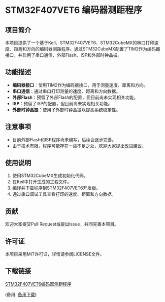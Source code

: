 # STM32F407VET6 编码器测距程序

## 项目简介

本项目提供了一个基于Keil、STM32F407VET6、STM32CubeMX的串口打印速度、距离和方向的编码器测距程序。通过STM32CubeMX配置了TIM2作为编码器接口，并启用了串口通信、外部Flash、ISP和外部时钟晶振。

## 功能描述

- **编码器接口**：使用TIM2作为编码器接口，用于测量速度、距离和方向。
- **串口通信**：通过串口打印测量的速度、距离和方向数据。
- **外部Flash**：预留了外部Flash的配置，但目前尚未实现相关功能。
- **ISP**：预留了ISP的配置，但目前尚未实现相关功能。
- **外部时钟晶振**：使用了外部时钟晶振以提高系统稳定性。

## 注意事项

- 目前外部Flash和ISP程序尚未编写，后续会逐步完善。
- 由于技术有限，程序可能存在一些不足之处，欢迎大家提出改进建议。

## 使用说明

1. 使用STM32CubeMX生成初始化代码。
2. 在Keil中打开生成的工程文件。
3. 编译并下载程序到STM32F407VET6开发板。
4. 通过串口调试工具查看打印的速度、距离和方向数据。

## 贡献

欢迎大家提交Pull Request或提出Issue，共同完善本项目。

## 许可证

本项目采用MIT许可证，详情请参阅LICENSE文件。

## 下载链接
[STM32F407VET6编码器测距程序](https://pan.quark.cn/s/17a2c86565c8) 

(备用: [备用下载](https://pan.baidu.com/s/1NMAkICRpL0jpzmn97kTzGQ?pwd=1234))
